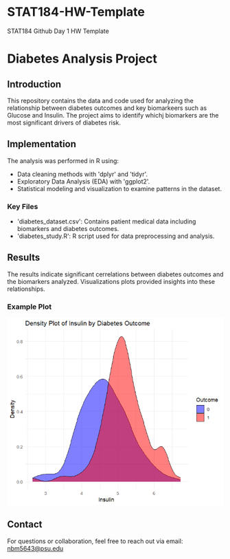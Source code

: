 # STAT184-HW-Template
 STAT184 Github Day 1 HW Template

 
# Diabetes Analysis Project

## Introduction
This repository contains the data and code used for analyzing the relationship between diabetes outcomes and key biomarkeers such as Glucose and Insulin. The project aims to identify whichj biomarkers are the most significant drivers of diabetes risk.

## Implementation
The analysis was performed in R using:
- Data cleaning methods with 'dplyr' and 'tidyr'.
- Exploratory Data Analysis (EDA) with 'ggplot2'.
- Statistical modeling and visualization to examine patterns in the dataset.

### Key Files
- 'diabetes_dataset.csv': Contains patient medical data including biomarkers and diabetes outcomes.
- 'diabetes_study.R': R script used for data preprocessing and analysis.

## Results
The results indicate significant cerrelations between diabetes outcomes and the biomarkers analyzed. Visualizations plots provided insights into these relationships.

### Example Plot
![Density Plot of Insulin by Diabetes Outcome](Rplot02.png)


## Contact
For questions or collaboration, feel free to reach out via email: nbm5643@psu.edu
